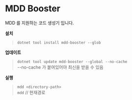 # MDD Booster

MDD 를 지원하는 코드 생성기 입니다.

**설치**

> `dotnet tool install mdd-booster --glob`

**업데이트**

> `dotnet tool update mdd-booster --global --no-cache`
<br> --no-cache 가 붙여있어야 최신을 받을 수 있음

**실행**

> `mdd <directory-path>`
<br> `mdd` // 현재경로
